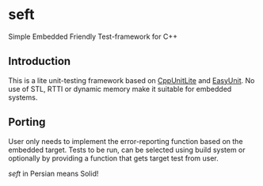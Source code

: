# seft
Simple Embedded Friendly Test-framework for C++

## Introduction
This is a lite unit-testing framework based 
on [CppUnitLite](http://c2.com/cgi/wiki?CppUnitLite) and [EasyUnit](http://easyunit.sourceforge.net/). No use
of STL, RTTI or dynamic memory make it suitable for embedded systems.

## Porting
User only needs to implement the error-reporting function based on the 
embedded target. 
Tests to be run, can be selected using build system or optionally by 
providing a function that gets target test from user.



_seft_ in Persian means Solid!
